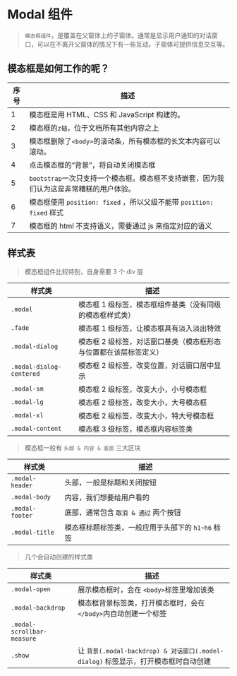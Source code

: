 # Modal 组件

> `模态框组件`，是覆盖在父窗体上的子窗体。通常是显示用户通知的对话窗口，可以在不离开父窗体的情况下有一些互动。子窗体可提供信息交互等。

## 模态框是如何工作的呢？

| 序号 | 描述                                                                                    |
| ---- | --------------------------------------------------------------------------------------- |
| 1    | 模态框是用 HTML、CSS 和 JavaScript 构建的。                                             |
| 2    | 模态框的`z轴`，位于文档所有其他内容之上                                                 |
| 3    | 模态框删除了`<body>`的滚动条，所有模态框的长文本内容可以滚动。                          |
| 4    | 点击模态框的“背景”，将自动关闭模态框                                                    |
| 5    | `bootstrap`一次只支持一个模态框。模态框不支持嵌套，因为我们认为这是非常糟糕的用户体验。 |
| 6    | 模态框使用 `position: fixed` ，所以父级不能带 `position: fixed` 样式                    |
| 7    | 模态框的 html 不支持语义，需要通过 js 来指定对应的语义                                  |

## 样式表

> 模态框组件比较特别，自身需要 3 个 div 层

| 样式类                   | 描述                                                              |
| ------------------------ | ----------------------------------------------------------------- |
| `.modal`                 | 模态框 1 级标签，模态框组件基类（没有同级的模态框样式类）         |
| `.fade`                  | 模态框 1 级标签，让模态框具有淡入淡出特效                         |
| `.modal-dialog`          | 模态框 2 级标签，对话窗口基类（模态框形态与位置都在该层标签定义） |
| `.modal-dialog-centered` | 模态框 2 级标签，改变位置，对话窗口居中显示                       |
| `.modal-sm`              | 模态框 2 级标签，改变大小，小号模态框                             |
| `.modal-lg`              | 模态框 2 级标签，改变大小，大号模态框                             |
| `.modal-xl`              | 模态框 2 级标签，改变大小，特大号模态框                           |
| `.modal-content`         | 模态框 3 级标签，模态框内容标签类                                 |

> 模态框一般有 `头部 & 内容 & 底部` 三大区块

| 样式类          | 描述                                              |
| --------------- | ------------------------------------------------- |
| `.modal-header` | 头部，一般是标题和关闭按钮                        |
| `.modal-body`   | 内容，我们想要给用户看的                          |
| `.modal-footer` | 底部，通常包含 `取消 & 通过` 两个按钮             |
| `.modal-title`  | 模态框标题标签类，一般应用于头部下的 `h1~h6` 标签 |

> 几个会自动创建的样式类

| 样式类                     | 描述                                                                                |
| -------------------------- | ----------------------------------------------------------------------------------- |
| `.modal-open`              | 展示模态框时，会在 `<body>`标签里增加该类                                           |
| `.modal-backdrop`          | 模态框背景标签类，打开模态框时，会在`</body>`内自动创建一个标签                     |
| `.modal-scrollbar-measure` |
| `.show`                    | 让 `背景(.modal-backdrop) & 对话窗口(.model-dialog)` 标签显示，打开模态框时自动创建 |
